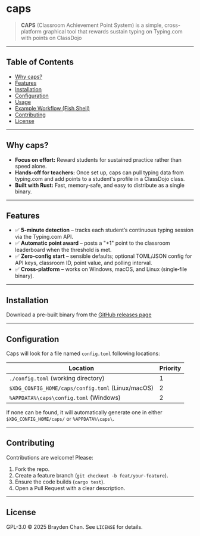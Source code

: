 # caps

> **CAPS** (Classroom Achievement Point System) is a simple, cross-platform graphical tool that rewards sustain typing on Typing.com with points on ClassDojo

---

## Table of Contents
- [Why caps?](#why-caps)
- [Features](#features)
- [Installation](#installation)
- [Configuration](#configuration)
- [Usage](#usage)
- [Example Workflow (Fish Shell)](#example-workflow-fish-shell)
- [Contributing](#contributing)
- [License](#license)

---

## Why caps?

- **Focus on effort:** Reward students for sustained practice rather than speed alone.
- **Hands‑off for teachers:** Once set up, caps can pull typing data from typing.com and add points to a student's profile in a ClassDojo class.
- **Built with Rust:** Fast, memory‑safe, and easy to distribute as a single binary.

---

## Features

- ✅ **5‑minute detection** – tracks each student’s continuous typing session via the Typing.com API.
- ✅ **Automatic point award** – posts a "+1" point to the classroom leaderboard when the threshold is met.
- ✅ **Zero‑config start** – sensible defaults; optional TOML/JSON config for API keys, classroom ID, point value, and polling interval.
- ✅ **Cross‑platform** – works on Windows, macOS, and Linux (single‑file binary).

---

## Installation

Download a pre-built binary from the [GitHub releases page](https://github.com/yourusername/caps/releases)

---

## Configuration

Caps will look for a file named `config.toml` following locations:

| Location | Priority |
|----------|----------|
| `./config.toml` (working directory) | 1 |
| `$XDG_CONFIG_HOME/caps/config.toml` (Linux/macOS) | 2 |
| `%APPDATA%\caps\config.toml` (Windows) | 2 |

If none can be found, it will automatically generate one in either `$XDG_CONFIG_HOME/caps/` or `%APPDATA%\caps\`.

---

## Contributing

Contributions are welcome! Please:

1. Fork the repo.  
2. Create a feature branch (`git checkout -b feat/your‑feature`).  
3. Ensure the code builds (`cargo test`).  
4. Open a Pull Request with a clear description.

---

## License

GPL-3.0 © 2025 Brayden Chan. See `LICENSE` for details.